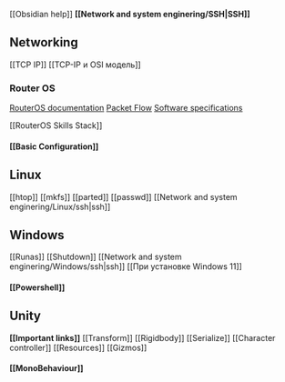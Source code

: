 [[Obsidian help]]
**[[Network and system enginering/SSH|SSH]]**
## Networking
[[TCP IP]]
[[TCP-IP и OSI модель]]
### Router OS
[RouterOS documentation](https://help.mikrotik.com/docs/spaces/ROS/pages/328059/RouterOS)
[Packet Flow](https://help.mikrotik.com/docs/spaces/ROS/pages/328059/RouterOS)
[Software specifications](https://help.mikrotik.com/docs/spaces/ROS/pages/19136707/Software+Specifications)

[[RouterOS Skills Stack]]
#### [[Basic Configuration]]
## Linux
[[htop]]
[[mkfs]]
[[parted]]
[[passwd]]
[[Network and system enginering/Linux/ssh|ssh]]
## Windows
[[Runas]]
[[Shutdown]]
[[Network and system enginering/Windows/ssh|ssh]]
[[При установке Windows 11]]
#### [[Powershell]]
## Unity
**[[Important links]]**
[[Transform]]
[[Rigidbody]]
[[Serialize]]
[[Character controller]]
[[Resources]]
[[Gizmos]]
#### [[MonoBehaviour]]
